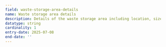 ```yaml
---
field: waste-storage-area-details
name: Waste storage area details
description: Details of the waste storage area including location, size, design and access arrangements
datatype: string
cardinality: 1
entry-date: 2025-07-08
end-date: ''
---
```

